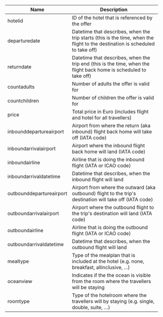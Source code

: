 | Name                     | Description                                                                                                                   |
|--------------------------|-------------------------------------------------------------------------------------------------------------------------------|
| hotelid                  | ID of the hotel that is referenced by the offer                                                                               |
| departuredate            | Datetime that describes, when the trip starts (this is the time, when the flight to the destination is scheduled to take off) |
| returndate               | Datetime that describes, when the trip end (this is the time, when the flight back home is scheduled to take off)             |
| countadults              | Number of adults the offer is valid for                                                                                       |
| countchildren            | Number of children the offer is valid for                                                                                     |
| price                    | Total price in Euro (includes flight and hotel for all travellers)                                                            |
| inbounddepartureairport  | Airport from where the return (aka inbound) flight back home will take off (IATA code)                                        |
| inboundarrivalairport    | Airport where the inbound flight back home will land (IATA code)                                                              |
| inboundairline           | Airline that is doing the inbound flight (IATA or ICAO code)                                                                  |
| inboundarrivaldatetime   | Datetime that describes, when the inbound flight will land                                                                    |
| outbounddepartureairport | Airport from where the outward (aka outbound) flight to the trip's destination will take off (IATA code)                      |
| outboundarrivalairport   | Airport where the outbound flight to the trip's destination will land (IATA code)                                             |
| outboundairline          | Airline that is doing the outbound flight (IATA or ICAO code)                                                                 |
| outboundarrivaldatetime  | Datetime that describes, when the outbound flight will land                                                                   |
| mealtype                 | Type of the mealplan that is included at the hotel (e.g. none, breakfast, allinclusive, ...)                                  |
| oceanview                | Indicates if the the ocean is visible from the room where the travellers will be staying                                      |
| roomtype                 | Type of the hotelroom where the travellers will by staying (e.g. single, double, suite, …)                                    |
